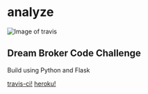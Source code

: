 # analyze
![Image of travis](https://travis-ci.org/izballs/analyze.svg?branch=main)
## Dream Broker Code Challenge

Build using Python and Flask

[travis-ci!](https://travis-ci.org/github/izballs/analyze)
[heroku!](https://analyzedreambroker.herokuapp.com)
